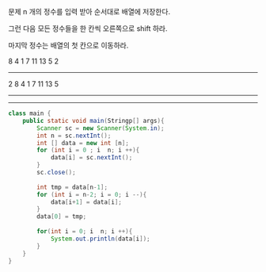 문제  n 개의 정수를 입력 받아 순서대로 배열에 저장한다.

그런 다음 모든 정수들을 한 칸씩 오른쪽으로 shift 하라.

마지막 정수는 배열의 첫 칸으로 이동하라.

 8  4  1  7  11  13  5  2 
 ---  ---  ---  ---  ---  ---  ---  --- 

 2  8  4  1  7  11  13  5 
 ---  ---  ---  ---  ---  ---  ---  --- 

---

```java
class main {
	public static void main(Stringp[] args){
    	Scanner sc = new Scanner(System.in);
        int n = sc.nextInt();
        int [] data = new int [n];
        for (int i = 0 ; i  n; i ++){
        	data[i] = sc.nextInt();
        }
        sc.close();
        
        int tmp = data[n-1];
        for (int i = n-2; i = 0; i --){
        	data[i+1] = data[i];
        }
        data[0] = tmp;
        
        for(int i = 0; i  n; i ++){
        	System.out.println(data[i]);
        }
    }
}
```